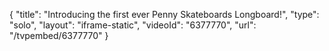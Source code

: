 {
    "title": "Introducing the first ever Penny Skateboards Longboard!",
    "type": "solo",
    "layout": "iframe-static",
    "videoId": "6377770",
    "url": "\/tvpembed\/6377770"
}